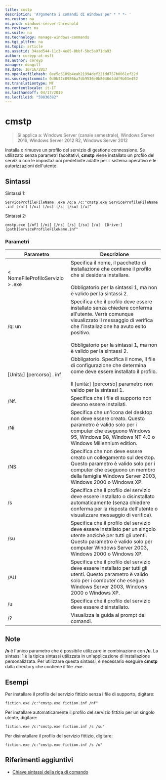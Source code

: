 ```yaml
---
title: cmstp
description: 'Argomento i comandi di Windows per * * *- '
ms.custom: na
ms.prod: windows-server-threshold
ms.reviewer: na
ms.suite: na
ms.technology: manage-windows-commands
ms.tgt_pltfrm: na
ms.topic: article
ms.assetid: 34aad544-11c3-4e85-8bbf-5bc5a971da93
author: coreyp-at-msft
ms.author: coreyp
manager: dongill
ms.date: 10/16/2017
ms.openlocfilehash: 0ee5c5189b4eab21994def221dd757b0061ef22d
ms.sourcegitcommit: 0d0b32c8986ba7db9536e0b8648d4ddf9b03e452
ms.translationtype: MT
ms.contentlocale: it-IT
ms.lasthandoff: 04/17/2019
ms.locfileid: "59836382"
---
```

# <a name="cmstp"></a>cmstp

>Si applica a: Windows Server (canale semestrale), Windows Server 2016, Windows Server 2012 R2, Windows Server 2012

Installa o rimuove un profilo del servizio di gestione connessione. Se utilizzato senza parametri facoltativi, **cmstp** viene installato un profilo del servizio con le impostazioni predefinite adatte per il sistema operativo e le autorizzazioni dell'utente. 
## <a name="syntax"></a>Sintassi
Sintassi 1:
```
ServiceProfileFileName .exe /q:a /c:"cmstp.exe ServiceProfileFileName .inf [/nf] [/ni] [/ns] [/s] [/su] [/u]"
```
Sintassi 2:
```
cmstp.exe [/nf] [/ni] [/ns] [/s] [/su] [/u]  [Drive:][path]ServiceProfileFileName.inf"
```
### <a name="parameters"></a>Parametri
|Parametro|Descrizione|
|-------|--------|
|< NomeFileProfiloServizio > .exe|Specifica il nome, il pacchetto di installazione che contiene il profilo che si desidera installare.<br /><br />Obbligatorio per la sintassi 1, ma non è valido per la sintassi 2.|
|/q: un|Specifica che il profilo deve essere installato senza chiedere conferma all'utente. Verrà comunque visualizzato il messaggio di verifica che l'installazione ha avuto esito positivo.<br /><br />Obbligatorio per la sintassi 1, ma non è valido per la sintassi 2.|
|[Unità:] [percorso] <ServiceProfileFileName>. inf|Obbligatorio. Specifica il nome, il file di configurazione che determina come deve essere installato il profilo.<br /><br />Il [unità:] [percorso] parametro non valido per la sintassi 1.|
|/Nf.|Specifica che i file di supporto non devono essere installati.|
|/Ni|Specifica che un'icona del desktop non deve essere creato. Questo parametro è valido solo per i computer che eseguono Windows 95, Windows 98, Windows NT 4.0 o Windows Millennium edition.|
|/NS|Specifica che non deve essere creato un collegamento sul desktop. Questo parametro è valido solo per i computer che eseguono un membro della famiglia Windows Server 2003, Windows 2000 o Windows XP.|
|/s|Specifica che il profilo del servizio deve essere installato o disinstallato automaticamente (senza chiedere conferma per la risposta dell'utente o visualizzare messaggio di verifica).|
|/su|Specifica che il profilo del servizio deve essere installato per un singolo utente anziché per tutti gli utenti. Questo parametro è valido solo per computer Windows Server 2003, Windows 2000 o Windows XP.|
|/AU|Specifica che il profilo del servizio deve essere installato per tutti gli utenti. Questo parametro è valido solo per i computer che esegue Windows Server 2003, Windows 2000 o Windows XP.|
|/u|Specifica che il profilo del servizio deve essere disinstallato.|
|/?|Visualizza la guida al prompt dei comandi.|
## <a name="remarks"></a>Note
**/s** è l'unico parametro che è possibile utilizzare in combinazione con **/u**.
La sintassi 1 è la tipica sintassi utilizzata in un'applicazione di installazione personalizzata. Per utilizzare questa sintassi, è necessario eseguire **cmstp** dalla directory che contiene il <ServiceProfileFileName>file .exe.
## <a name="BKMK_Examples"></a>Esempi
Per installare il profilo del servizio fittizio senza i file di supporto, digitare:
```
fiction.exe /c:"cmstp.exe fiction.inf /nf"
```
Per installare automaticamente il profilo del servizio fittizio per un singolo utente, digitare:
```
fiction.exe /c:"cmstp.exe fiction.inf /s /su"
```
Per disinstallare il profilo del servizio fittizio, digitare:
```
fiction.exe /c:"cmstp.exe fiction.inf /s /u"
```
## <a name="additional-references"></a>Riferimenti aggiuntivi
-   [Chiave sintassi della riga di comando](command-line-syntax-key.md)

